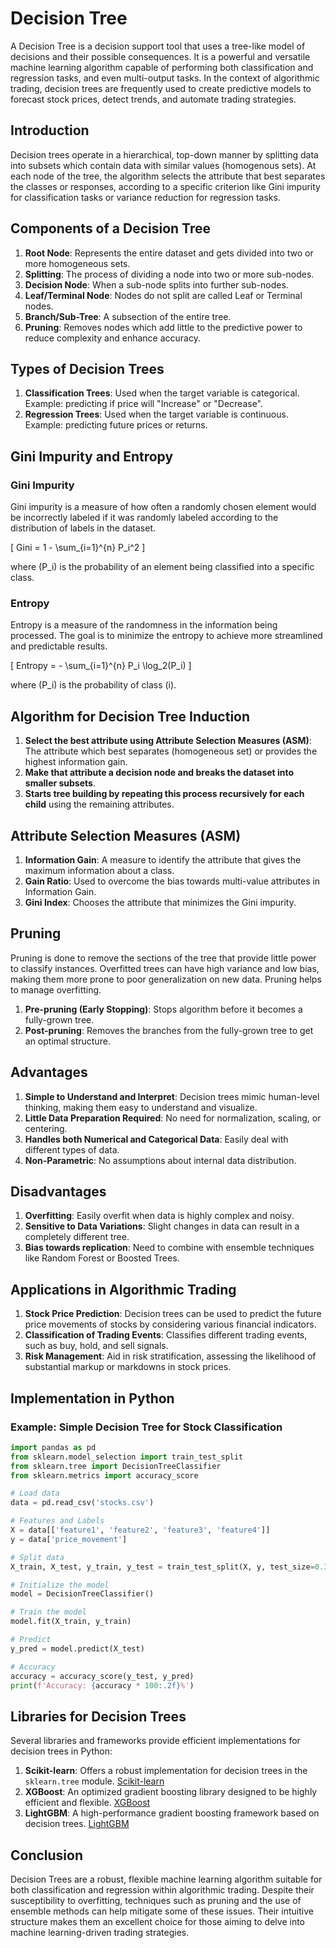 # Decision Tree

A Decision Tree is a decision support tool that uses a tree-like model of decisions and their possible consequences. It is a powerful and versatile machine learning algorithm capable of performing both classification and regression tasks, and even multi-output tasks. In the context of algorithmic trading, decision trees are frequently used to create predictive models to forecast stock prices, detect trends, and automate trading strategies. 

## Introduction

Decision trees operate in a hierarchical, top-down manner by splitting data into subsets which contain data with similar values (homogenous sets). At each node of the tree, the algorithm selects the attribute that best separates the classes or responses, according to a specific criterion like Gini impurity for classification tasks or variance reduction for regression tasks. 

## Components of a Decision Tree

1. **Root Node**: Represents the entire dataset and gets divided into two or more homogeneous sets.
2. **Splitting**: The process of dividing a node into two or more sub-nodes.
3. **Decision Node**: When a sub-node splits into further sub-nodes.
4. **Leaf/Terminal Node**: Nodes do not split are called Leaf or Terminal nodes.
5. **Branch/Sub-Tree**: A subsection of the entire tree.
6. **Pruning**: Removes nodes which add little to the predictive power to reduce complexity and enhance accuracy.

## Types of Decision Trees

1. **Classification Trees**: Used when the target variable is categorical. Example: predicting if price will "Increase" or "Decrease".
2. **Regression Trees**: Used when the target variable is continuous. Example: predicting future prices or returns.

## Gini Impurity and Entropy

### Gini Impurity

Gini impurity is a measure of how often a randomly chosen element would be incorrectly labeled if it was randomly labeled according to the distribution of labels in the dataset.

\[
Gini = 1 - \sum_{i=1}^{n} P_i^2
\]

where \(P_i\) is the probability of an element being classified into a specific class.

### Entropy

Entropy is a measure of the randomness in the information being processed. The goal is to minimize the entropy to achieve more streamlined and predictable results.

\[
Entropy = - \sum_{i=1}^{n} P_i \log_2(P_i)
\]

where \(P_i\) is the probability of class \(i\).

## Algorithm for Decision Tree Induction

1. **Select the best attribute using Attribute Selection Measures (ASM)**: The attribute which best separates (homogeneous set) or provides the highest information gain.
2. **Make that attribute a decision node and breaks the dataset into smaller subsets**.
3. **Starts tree building by repeating this process recursively for each child** using the remaining attributes.

## Attribute Selection Measures (ASM)

1. **Information Gain**: A measure to identify the attribute that gives the maximum information about a class.
2. **Gain Ratio**: Used to overcome the bias towards multi-value attributes in Information Gain.
3. **Gini Index**: Chooses the attribute that minimizes the Gini impurity.

## Pruning

Pruning is done to remove the sections of the tree that provide little power to classify instances. Overfitted trees can have high variance and low bias, making them more prone to poor generalization on new data. Pruning helps to manage overfitting.

1. **Pre-pruning (Early Stopping)**: Stops algorithm before it becomes a fully-grown tree.
2. **Post-pruning**: Removes the branches from the fully-grown tree to get an optimal structure.

## Advantages

1. **Simple to Understand and Interpret**: Decision trees mimic human-level thinking, making them easy to understand and visualize.
2. **Little Data Preparation Required**: No need for normalization, scaling, or centering.
3. **Handles both Numerical and Categorical Data**: Easily deal with different types of data.
4. **Non-Parametric**: No assumptions about internal data distribution.

## Disadvantages

1. **Overfitting**: Easily overfit when data is highly complex and noisy.
2. **Sensitive to Data Variations**: Slight changes in data can result in a completely different tree.
3. **Bias towards replication**: Need to combine with ensemble techniques like Random Forest or Boosted Trees.

## Applications in Algorithmic Trading

1. **Stock Price Prediction**: Decision trees can be used to predict the future price movements of stocks by considering various financial indicators.
2. **Classification of Trading Events**: Classifies different trading events, such as buy, hold, and sell signals.
3. **Risk Management**: Aid in risk stratification, assessing the likelihood of substantial markup or markdowns in stock prices.

## Implementation in Python

### Example: Simple Decision Tree for Stock Classification

```python
import pandas as pd
from sklearn.model_selection import train_test_split
from sklearn.tree import DecisionTreeClassifier
from sklearn.metrics import accuracy_score

# Load data
data = pd.read_csv('stocks.csv')

# Features and Labels
X = data[['feature1', 'feature2', 'feature3', 'feature4']]
y = data['price_movement']

# Split data
X_train, X_test, y_train, y_test = train_test_split(X, y, test_size=0.3, random_state=42)

# Initialize the model
model = DecisionTreeClassifier()

# Train the model
model.fit(X_train, y_train)

# Predict
y_pred = model.predict(X_test)

# Accuracy
accuracy = accuracy_score(y_test, y_pred)
print(f'Accuracy: {accuracy * 100:.2f}%')
```

## Libraries for Decision Trees

Several libraries and frameworks provide efficient implementations for decision trees in Python:

1. **Scikit-learn**: Offers a robust implementation for decision trees in the `sklearn.tree` module. [Scikit-learn](https://scikit-learn.org/stable/modules/tree.html)
2. **XGBoost**: An optimized gradient boosting library designed to be highly efficient and flexible. [XGBoost](https://xgboost.readthedocs.io/)
3. **LightGBM**: A high-performance gradient boosting framework based on decision trees. [LightGBM](https://lightgbm.readthedocs.io/)

## Conclusion

Decision Trees are a robust, flexible machine learning algorithm suitable for both classification and regression within algorithmic trading. Despite their susceptibility to overfitting, techniques such as pruning and the use of ensemble methods can help mitigate some of these issues. Their intuitive structure makes them an excellent choice for those aiming to delve into machine learning-driven trading strategies.